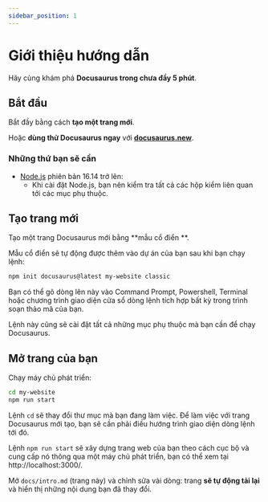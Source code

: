 ```yaml
---
sidebar_position: 1
---
```


# Giới thiệu hướng dẫn

Hãy cùng khám phá **Docusaurus trong chưa đầy 5 phút**.

## Bắt đầu

Bắt đầy bằng cách **tạo một trang mới**.

Hoặc **dùng thử Docusaurus ngay** với **[docusaurus.new](https://docusaurus.new)**.

### Những thứ bạn sẽ cần

- [Node.js](https://nodejs.org/en/download/) phiên bản 16.14 trở lên:
  - Khi cài đặt Node.js, bạn nên kiểm tra tất cả các hộp kiểm liên quan tới các mục phụ thuộc.

## Tạo trang mới

Tạo một trang Docusaurus mới bằng **mẫu cổ điển **.

Mẫu cổ điển sẽ tự động được thêm vào dự án của bạn sau khi bạn chạy lệnh:

```bash
npm init docusaurus@latest my-website classic
```

Bạn có thể gõ dòng lên này vào Command Prompt, Powershell, Terminal hoặc chương trình giao diện cửa sổ dòng lệnh tích hợp bất kỳ trong trình soạn thảo mã của bạn.

Lệnh này cũng sẽ cài đặt tất cả những mục phụ thuộc mà bạn cần để chạy Docusaurus.

## Mở trang của bạn

Chạy máy chủ phát triển:

```bash
cd my-website
npm run start
```

Lệnh `cd` sẽ thay đổi thư mục mà bạn đang làm việc. Để làm việc với trang Docusaurus mới tạo, bạn sẽ cần phải điều hướng trình giao diện dòng lệnh tới đó.

Lệnh `npm run start` sẽ xây dựng trang web của bạn theo cách cục bộ và cung cấp nó thông qua một máy chủ phát triển, bạn có thể xem tại http://localhost:3000/.

Mở `docs/intro.md` (trang này) và chỉnh sửa vài dòng: trang **sẽ tự động tải lại** và hiển thị những nội dung bạn đã thay đổi.

